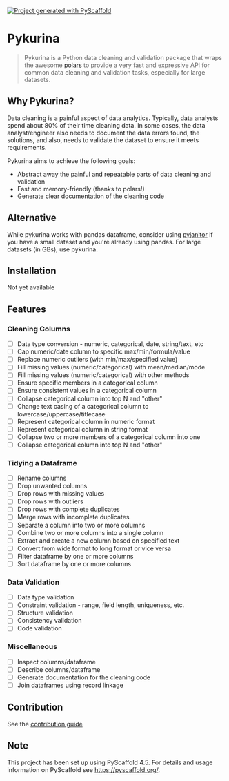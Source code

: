 <!-- These are examples of badges you might want to add to your README:
     please update the URLs accordingly

[![Built Status](https://api.cirrus-ci.com/github/<USER>/pykurina.svg?branch=main)](https://cirrus-ci.com/github/<USER>/pykurina)
[![ReadTheDocs](https://readthedocs.org/projects/pykurina/badge/?version=latest)](https://pykurina.readthedocs.io/en/stable/)
[![Coveralls](https://img.shields.io/coveralls/github/<USER>/pykurina/main.svg)](https://coveralls.io/r/<USER>/pykurina)
[![PyPI-Server](https://img.shields.io/pypi/v/pykurina.svg)](https://pypi.org/project/pykurina/)
[![Conda-Forge](https://img.shields.io/conda/vn/conda-forge/pykurina.svg)](https://anaconda.org/conda-forge/pykurina)
[![Monthly Downloads](https://pepy.tech/badge/pykurina/month)](https://pepy.tech/project/pykurina)
[![Twitter](https://img.shields.io/twitter/url/http/shields.io.svg?style=social&label=Twitter)](https://twitter.com/pykurina)
-->

[![Project generated with PyScaffold](https://img.shields.io/badge/-PyScaffold-005CA0?logo=pyscaffold)](https://pyscaffold.org/)

# Pykurina

> Pykurina is a Python data cleaning and validation package that wraps the awesome [polars](https://pypi.org/project/polars/) to provide a very fast and expressive API for common data cleaning and validation tasks, especially for large datasets.

## Why Pykurina?

Data cleaning is a painful aspect of data analytics. Typically, data analysts spend about 80% of their time cleaning data. In some cases, the data analyst/engineer also needs to document the data errors found, the solutions, and also, needs to validate the dataset to ensure it meets requirements.

Pykurina aims to achieve the following goals:

- Abstract away the painful and repeatable parts of data cleaning and validation
- Fast and memory-friendly (thanks to polars!)
- Generate clear documentation of the cleaning code

## Alternative

While pykurina works with pandas dataframe, consider using [pyjanitor](https://github.com/pyjanitor-devs/pyjanitor) if you have a small dataset and you're already using pandas. For large datasets (in GBs), use pykurina.

## Installation

Not yet available

## Features

### Cleaning Columns

- [ ] Data type conversion - numeric, categorical, date, string/text, etc
- [ ] Cap numeric/date column to specific max/min/formula/value
- [ ] Replace numeric outliers (with min/max/specified value)
- [ ] Fill missing values (numeric/categorical) with mean/median/mode
- [ ] Fill missing values (numeric/categorical) with other methods
- [ ] Ensure specific members in a categorical column
- [ ] Ensure consistent values in a categorical column
- [ ] Collapse categorical column into top N and "other"
- [ ] Change text casing of a categorical column to lowercase/uppercase/titlecase
- [ ] Represent categorical column in numeric format
- [ ] Represent categorical column in string format
- [ ] Collapse two or more members of a categorical column into one
- [ ] Collapse categorical column into top N and "other"

### Tidying a Dataframe

- [ ] Rename columns
- [ ] Drop unwanted columns
- [ ] Drop rows with missing values
- [ ] Drop rows with outliers
- [ ] Drop rows with complete duplicates
- [ ] Merge rows with incomplete duplicates
- [ ] Separate a column into two or more columns
- [ ] Combine two or more columns into a single column
- [ ] Extract and create a new column based on specified text
- [ ] Convert from wide format to long format or vice versa
- [ ] Filter dataframe by one or more columns
- [ ] Sort dataframe by one or more columns

### Data Validation

- [ ] Data type validation
- [ ] Constraint validation - range, field length, uniqueness, etc.
- [ ] Structure validation
- [ ] Consistency validation
- [ ] Code validation

### Miscellaneous

- [ ] Inspect columns/dataframe
- [ ] Describe columns/dataframe
- [ ] Generate documentation for the cleaning code
- [ ] Join dataframes using record linkage

## Contribution

See the [contribution guide](https://github.com/maqui7295/pykurina/blob/main/CONTRIBUTING.md)

<!-- pyscaffold-notes -->

## Note

This project has been set up using PyScaffold 4.5. For details and usage
information on PyScaffold see https://pyscaffold.org/.
